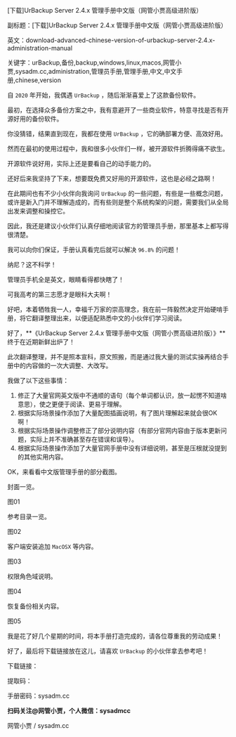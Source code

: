 [下载]UrBackup Server 2.4.x 管理手册中文版（网管小贾高级进阶版）

副标题：[下载]UrBackup Server 2.4.x 管理手册中文版（网管小贾高级进阶版）

英文：download-advanced-chinese-version-of-urbackup-server-2.4.x-administration-manual

关键字：urBackup,备份,backup,windows,linux,macos,网管小贾,sysadm.cc,administration,管理员手册,管理手册,中文,中文手册,chinese,version



自 `2020` 年开始，我偶遇 `UrBackup` ，随后渐渐喜爱上了这款备份软件。

最初，在选择众多备份方案之中，我有意避开了一些商业软件，特意寻找是否有开源好用的备份软件。

你没猜错，结果直到现在，我都在使用 `UrBackup` ，它的确部署方便、高效好用。



然而在最初的使用过程中，我和很多小伙伴们一样，被开源软件折腾得痛不欲生。

开源软件说好用，实际上还是要看自己的动手能力的。

还好后来我坚持了下来，想要既免费又好用的开源软件，这也是必经之路啊！

在此期间也有不少小伙伴向我询问 `UrBackup` 的一些问题，有些是一些概念问题，或许是新入门并不理解造成的，而有些则是整个系统构架的问题，需要我们从全局出发来调整和操控它。

因此，我还是建议小伙伴们认真仔细地阅读官方的管理员手册，那里基本上都写得很清楚。

我可以向你们保证，手册认真看完后就可以解决 `96.8%` 的问题！



纳尼？这不科学！

管理员手机全是英文，眼睛看得都快瞎了！

可我高考的第三志愿才是眼科大夫啊！

好吧，本着牺牲我一人，幸福千万家的崇高理念，我在前一阵毅然决定开始硬啃手册，将它翻译整理出来，以便适配熟悉中文的小伙伴们学习阅读。



好了，**《UrBackup Server 2.4.x 管理手册中文版（网管小贾高级进阶版）》**终于在近期新鲜出炉了！

此次翻译整理，并不是照本宣科，原文照搬，而是通过我大量的测试实操再结合手册中的内容做的一次大调整、大改写。

我做了以下这些事情：

1. 修正了大量官网英文版中不通顺的语句（每个单词都认识，放一起愣不知道啥意思），使之更便于阅读、更易于理解。
2. 根据实际场景操作添加了大量配图插画说明，有了图片理解起来就会很OK啊！
3. 根据实际场景操作调整修正了部分说明内容（有部分官网内容由于版本更新问题，实际上并不准确甚至存在错误和误导）。
4. 根据实际场景操作添加了大量官网手册中没有详细说明，甚至是压根就没提到的其他实用内容。



OK，来看看中文版管理手册的部分截图。

封面一览。

图01



参考目录一览。

图02



客户端安装追加 `MacOSX` 等内容。

图03



权限角色域说明。

图04



恢复备份相关内容。

图05



我是花了好几个星期的时间，将本手册打造完成的，请各位尊重我的劳动成果！

好了，最后将下载链接放在这儿，请喜欢 `UrBackup` 的小伙伴拿去参考吧！



下载链接：

提取码：

手册密码：sysadm.cc





**扫码关注@网管小贾，个人微信：sysadmcc**

网管小贾 / sysadm.cc





